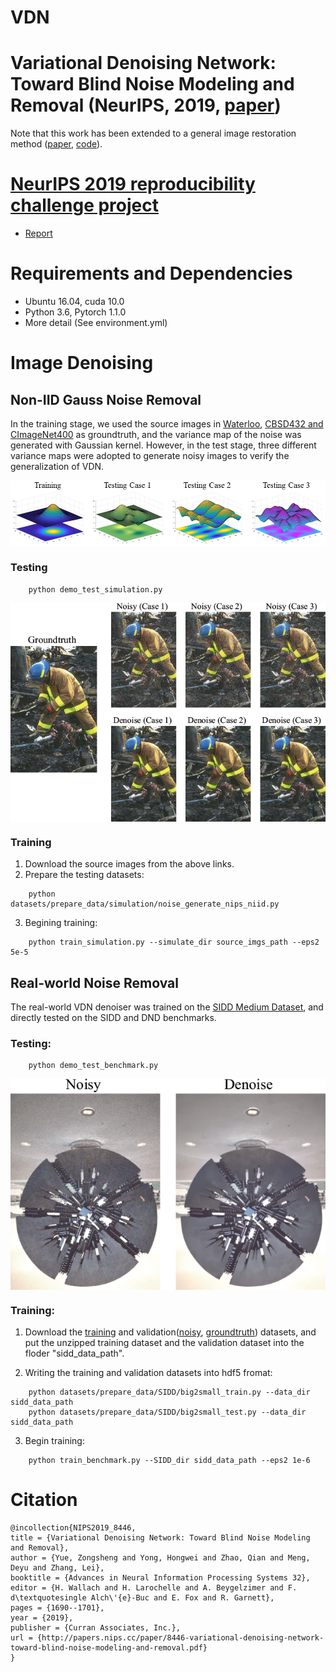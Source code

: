 # VDN
# Variational Denoising Network: Toward Blind Noise Modeling and Removal \(NeurIPS, 2019, [paper](https://papers.nips.cc/paper/8446-variational-denoising-network-toward-blind-noise-modeling-and-removal.pdf)\)
Note that this work has been extended to a general image restoration method \([paper](https://arxiv.org/pdf/2008.10796.pdf), [code](https://github.com/zsyOAOA/VIRNet)\).
# [NeurIPS 2019 reproducibility challenge project](https://github.com/AbIsuNav/DD2412_project)
* [Report](https://github.com/AbIsuNav/DD2412_project/blob/master/ADL_VDN.pdf)
# Requirements and Dependencies
* Ubuntu 16.04, cuda 10.0
* Python 3.6, Pytorch 1.1.0
* More detail (See environment.yml)

# Image Denoising
## Non-IID Gauss Noise Removal

In the training stage, we used the source images in [Waterloo](https://ece.uwaterloo.ca/~k29ma/exploration/),
[CBSD432 and CImageNet400](https://drive.google.com/folderview?id=0B-_yeZDtQSnobXIzeHV5SjY5NzA&usp=sharing) as groundtruth,
and the variance map of the noise was generated with Gaussian kernel. However, in the test stage,
three different variance maps were adopted to generate noisy images to verify the generalization of VDN.

<img src="./figs/sigmaMap.png" align=center />

### Testing
```
    python demo_test_simulation.py
```

<img src="./figs/simulation.png" align=center />

### Training

1. Download the source images from the above links.
2. Prepare the testing datasets:
```
    python datasets/prepare_data/simulation/noise_generate_nips_niid.py
```
3. Begining training:
```
    python train_simulation.py --simulate_dir source_imgs_path --eps2 5e-5
```

## Real-world Noise Removal

The real-world VDN denoiser was trained on the [SIDD Medium Dataset](https://www.eecs.yorku.ca/~kamel/sidd/dataset.php), and directly tested on the SIDD and DND benchmarks.
### Testing:
```
    python demo_test_benchmark.py
```

<img src="./figs/DND_denoise.png" align=center />

### Training:
1. Download the [training](ftp://sidd_user:sidd_2018@130.63.97.225/SIDD_Medium_Srgb.zip) and validation([noisy](ftp://sidd_user:sidd_2018@130.63.97.225/SIDD_Blocks/ValidationNoisyBlocksSrgb.mat), [groundtruth](ftp://sidd_user:sidd_2018@130.63.97.225/SIDD_Blocks/ValidationGtBlocksSrgb.mat)) datasets, and put the unzipped training
dataset and the validation dataset into the floder "sidd_data_path".

2. Writing the training and validation datasets into hdf5 fromat:
```
    python datasets/prepare_data/SIDD/big2small_train.py --data_dir sidd_data_path
    python datasets/prepare_data/SIDD/big2small_test.py --data_dir sidd_data_path
```
3. Begin training:
```
    python train_benchmark.py --SIDD_dir sidd_data_path --eps2 1e-6
```

# Citation
```
@incollection{NIPS2019_8446,
title = {Variational Denoising Network: Toward Blind Noise Modeling and Removal},
author = {Yue, Zongsheng and Yong, Hongwei and Zhao, Qian and Meng, Deyu and Zhang, Lei},
booktitle = {Advances in Neural Information Processing Systems 32},
editor = {H. Wallach and H. Larochelle and A. Beygelzimer and F. d\textquotesingle Alch\'{e}-Buc and E. Fox and R. Garnett},
pages = {1690--1701},
year = {2019},
publisher = {Curran Associates, Inc.},
url = {http://papers.nips.cc/paper/8446-variational-denoising-network-toward-blind-noise-modeling-and-removal.pdf}
}
```
